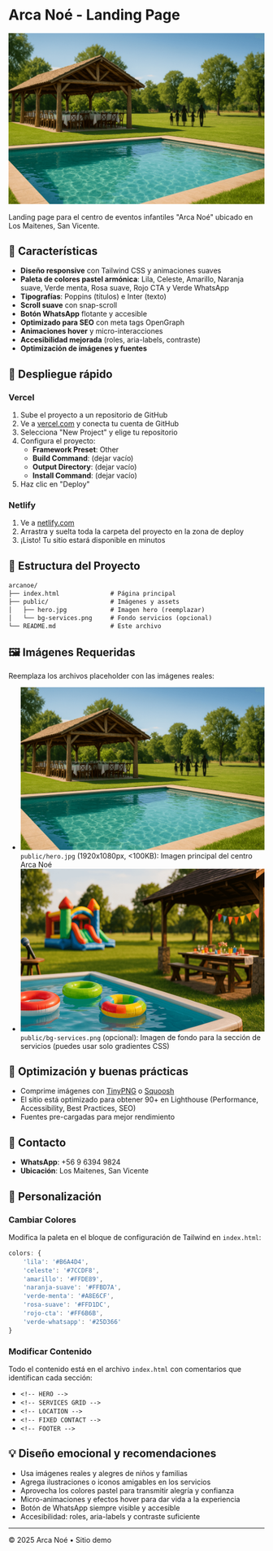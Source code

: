 # Arca Noé - Landing Page

![Hero principal](public/hero.jpg)

Landing page para el centro de eventos infantiles "Arca Noé" ubicado en Los Maitenes, San Vicente.

## 🎨 Características

- **Diseño responsive** con Tailwind CSS y animaciones suaves
- **Paleta de colores pastel armónica**: Lila, Celeste, Amarillo, Naranja suave, Verde menta, Rosa suave, Rojo CTA y Verde WhatsApp
- **Tipografías**: Poppins (títulos) e Inter (texto)
- **Scroll suave** con snap-scroll
- **Botón WhatsApp** flotante y accesible
- **Optimizado para SEO** con meta tags OpenGraph
- **Animaciones hover** y micro-interacciones
- **Accesibilidad mejorada** (roles, aria-labels, contraste)
- **Optimización de imágenes y fuentes**

## 🚀 Despliegue rápido

### Vercel

1. Sube el proyecto a un repositorio de GitHub
2. Ve a [vercel.com](https://vercel.com) y conecta tu cuenta de GitHub
3. Selecciona "New Project" y elige tu repositorio
4. Configura el proyecto:
   - **Framework Preset**: Other
   - **Build Command**: (dejar vacío)
   - **Output Directory**: (dejar vacío)
   - **Install Command**: (dejar vacío)
5. Haz clic en "Deploy"

### Netlify

1. Ve a [netlify.com](https://netlify.com)
2. Arrastra y suelta toda la carpeta del proyecto en la zona de deploy
3. ¡Listo! Tu sitio estará disponible en minutos

## 📁 Estructura del Proyecto

```
arcanoe/
├── index.html              # Página principal
├── public/                 # Imágenes y assets
│   ├── hero.jpg            # Imagen hero (reemplazar)
│   └── bg-services.png     # Fondo servicios (opcional)
└── README.md               # Este archivo
```

## 🖼️ Imágenes Requeridas

Reemplaza los archivos placeholder con las imágenes reales:

- ![Hero](public/hero.jpg) `public/hero.jpg` (1920x1080px, <100KB): Imagen principal del centro Arca Noé
- ![Servicios](public/bg-services.png) `public/bg-services.png` (opcional): Imagen de fondo para la sección de servicios (puedes usar solo gradientes CSS)

## 🎯 Optimización y buenas prácticas

- Comprime imágenes con [TinyPNG](https://tinypng.com/) o [Squoosh](https://squoosh.app/)
- El sitio está optimizado para obtener 90+ en Lighthouse (Performance, Accessibility, Best Practices, SEO)
- Fuentes pre-cargadas para mejor rendimiento

## 📱 Contacto

- **WhatsApp**: +56 9 6394 9824
- **Ubicación**: Los Maitenes, San Vicente

## 🔧 Personalización

### Cambiar Colores

Modifica la paleta en el bloque de configuración de Tailwind en `index.html`:

```js
colors: {
    'lila': '#B6A4D4',
    'celeste': '#7CCDF8',
    'amarillo': '#FFDE89',
    'naranja-suave': '#FFBD7A',
    'verde-menta': '#A8E6CF',
    'rosa-suave': '#FFD1DC',
    'rojo-cta': '#FF6B6B',
    'verde-whatsapp': '#25D366'
}
```

### Modificar Contenido

Todo el contenido está en el archivo `index.html` con comentarios que identifican cada sección:

- `<!-- HERO -->`
- `<!-- SERVICES GRID -->`
- `<!-- LOCATION -->`
- `<!-- FIXED CONTACT -->`
- `<!-- FOOTER -->`

## 💡 Diseño emocional y recomendaciones

- Usa imágenes reales y alegres de niños y familias
- Agrega ilustraciones o iconos amigables en los servicios
- Aprovecha los colores pastel para transmitir alegría y confianza
- Micro-animaciones y efectos hover para dar vida a la experiencia
- Botón de WhatsApp siempre visible y accesible
- Accesibilidad: roles, aria-labels y contraste suficiente

---

© 2025 Arca Noé • Sitio demo